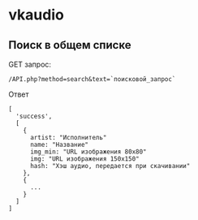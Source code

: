 # vkaudio
## Поиск в общем списке
GET запрос:
```
/API.php?method=search&text=`поисковой_запрос`
```
Ответ
```
[
  'success',
  [
    {
      artist: "Исполнитель"
      name: "Название"
      img_min: "URL изображения 80х80"
      img: "URL изображения 150х150"
      hash: "Хэш аудио, передается при скачивании"
    },
    {
      ...
    }
  ]
]
```
